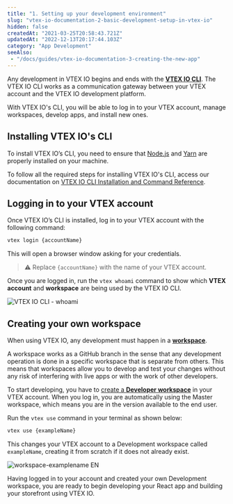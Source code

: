 ```yaml
---
title: "1. Setting up your development environment"
slug: "vtex-io-documentation-2-basic-development-setup-in-vtex-io"
hidden: false
createdAt: "2021-03-25T20:58:43.721Z"
updatedAt: "2022-12-13T20:17:44.103Z"
category: "App Development"
seeAlso:
 - "/docs/guides/vtex-io-documentation-3-creating-the-new-app"
---
```


Any development in VTEX IO begins and ends with the [**VTEX IO CLI**](https://developers.vtex.com/docs/guides/vtex-io-documentation-vtex-io-cli-installation-and-command-reference). The VTEX IO CLI works as a communication gateway between your VTEX account and the VTEX IO development platform.

With VTEX IO's CLI, you will be able to log in to your VTEX account, manage workspaces, develop apps, and install new ones.

## Installing VTEX IO's CLI

To install VTEX IO’s CLI, you need to ensure that [Node.js](https://nodejs.org/) and [Yarn](https://yarnpkg.com/) are properly installed on your machine.

To follow all the required steps for installing VTEX IO's CLI, access our documentation on [VTEX IO CLI Installation and Command Reference](https://developers.vtex.com/docs/guides/vtex-io-documentation-vtex-io-cli-installation-and-command-reference).

## Logging in to your VTEX account

Once VTEX IO’s CLI is installed, log in to your VTEX account with the following command:

```sh
vtex login {accountName}
```

This will open a browser window asking for your credentials.

> ⚠️ Replace `{accountName}` with the name of your VTEX account.

Once you are logged in, run the `vtex whoami` command to show which **VTEX account** and **workspace** are being used by the VTEX IO CLI.

![VTEX IO CLI - whoami](https://cdn.jsdelivr.net/gh/vtexdocs/dev-portal-content@main/images/vtex-io-documentation-2-basic-development-setup-in-vtex-io-0.png)

## Creating your own workspace

When using VTEX IO, any development must happen in a [**workspace**](https://developers.vtex.com/docs/guides/vtex-io-documentation-workspace/).

A workspace works as a GitHub branch in the sense that any development operation is done in a specific workspace that is separate from others. This means that workspaces allow you to develop and test your changes without any risk of interfering with live apps or with the work of other developers.

To start developing, you have to [create a **Developer workspace**](https://developers.vtex.com/docs/guides/vtex-io-documentation-creating-a-development-workspace/) in your VTEX account. When you log in, you are automatically using the Master workspace, which means you are in the version available to the end user.

Run the `vtex use` command in your terminal as shown below:

```sh
vtex use {exampleName}
```

This changes your VTEX account to a Development workspace called `exampleName`, creating it from scratch if it does not already exist.

![workspace-examplename EN](https://cdn.jsdelivr.net/gh/vtexdocs/dev-portal-content@main/images/vtex-io-documentation-2-basic-development-setup-in-vtex-io-1.png)

Having logged in to your account and created your own Development workspace, you are ready to begin developing your React app and building your storefront using VTEX IO.
